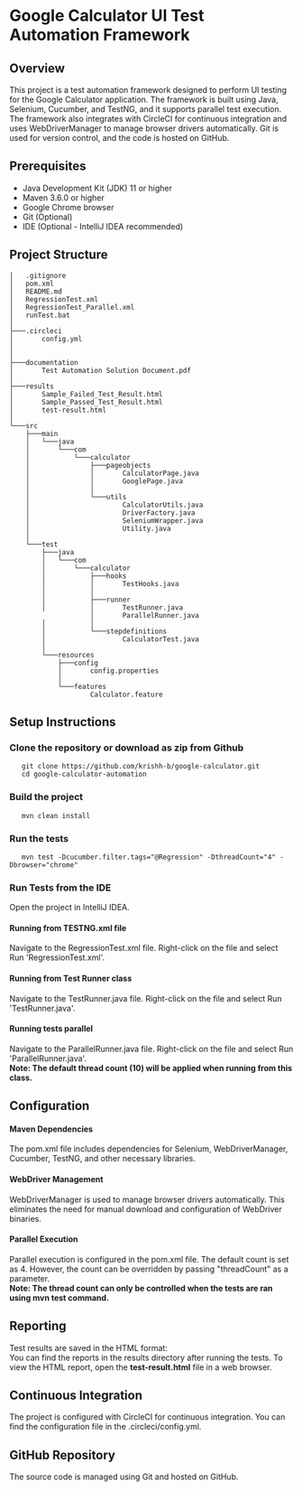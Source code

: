 # Google Calculator UI Test Automation Framework

## Overview

This project is a test automation framework designed to perform UI testing for the Google Calculator application. The framework is built using Java, Selenium, Cucumber, and TestNG, and it supports parallel test execution. The framework also integrates with CircleCI for continuous integration and uses WebDriverManager to manage browser drivers automatically. Git is used for version control, and the code is hosted on GitHub.

## Prerequisites

- Java Development Kit (JDK) 11 or higher
- Maven 3.6.0 or higher
- Google Chrome browser
- Git (Optional)
- IDE (Optional - IntelliJ IDEA recommended)

## Project Structure
	│   .gitignore
	│   pom.xml
	│   README.md
	│   RegressionTest.xml
    │   RegressionTest_Parallel.xml
	│   runTest.bat
	│
	├───.circleci
	│       config.yml
	│
	│
	├───documentation
	│       Test Automation Solution Document.pdf
	│
	├───results
	│       Sample_Failed_Test_Result.html
	│       Sample_Passed_Test_Result.html
	│       test-result.html
	│
	└───src
	    ├───main
	    │   └───java
	    │       └───com
	    │           └───calculator
	    │               ├───pageobjects
	    │               │       CalculatorPage.java
	    │               │       GooglePage.java
	    │               │
	    │               └───utils
	    │                       CalculatorUtils.java
	    │                       DriverFactory.java
	    │                       SeleniumWrapper.java
	    │                       Utility.java
	    │
	    └───test
	        ├───java
        	│   └───com
	        │       └───calculator
        	│           ├───hooks
	        │           │       TestHooks.java
        	│           │
        	│           ├───runner
        	│           │       TestRunner.java
                        │       ParallelRunner.java
	        │           │
        	│           └───stepdefinitions
        	│                   CalculatorTest.java
        	│
        	└───resources
        	    ├───config
        	    │       config.properties
        	    │
        	    └───features
                	    Calculator.feature
    
            

## Setup Instructions

   ### Clone the repository or download as zip from Github
       git clone https://github.com/krishh-b/google-calculator.git
       cd google-calculator-automation

   ### Build the project
       mvn clean install

   ### Run the tests
       mvn test -Dcucumber.filter.tags="@Regression" -DthreadCount="4" -Dbrowser="chrome"

### Run Tests from the IDE
  Open the project in IntelliJ IDEA.
  #### Running from TESTNG.xml file
  Navigate to the RegressionTest.xml file.
  Right-click on the file and select Run 'RegressionTest.xml'.
  #### Running from Test Runner class
  Navigate to the TestRunner.java file.
  Right-click on the file and select Run 'TestRunner.java'.
  #### Running tests parallel
  Navigate to the ParallelRunner.java file.
  Right-click on the file and select Run 'ParallelRunner.java'.<br>
  **Note: The default thread count (10) will be applied when running from this class.**

## Configuration
  #### Maven Dependencies
  The pom.xml file includes dependencies for Selenium, WebDriverManager, Cucumber, TestNG, and other necessary libraries.
  
  #### WebDriver Management
  WebDriverManager is used to manage browser drivers automatically. This eliminates the need for manual download and configuration of WebDriver binaries.

  #### Parallel Execution
  Parallel execution is configured in the pom.xml file. The default count is set as 4. However, the count can be overridden by passing "threadCount" as a parameter.<br>
  **Note: The thread count can only be controlled when the tests are ran using mvn test command.**

## Reporting
  Test results are saved in the HTML format:<br>
  You can find the reports in the results directory after running the tests. To view the HTML report, open the **test-result.html** file in a web browser.

## Continuous Integration
  The project is configured with CircleCI for continuous integration. You can find the configuration file in the .circleci/config.yml.

## GitHub Repository
  The source code is managed using Git and hosted on GitHub.


   


